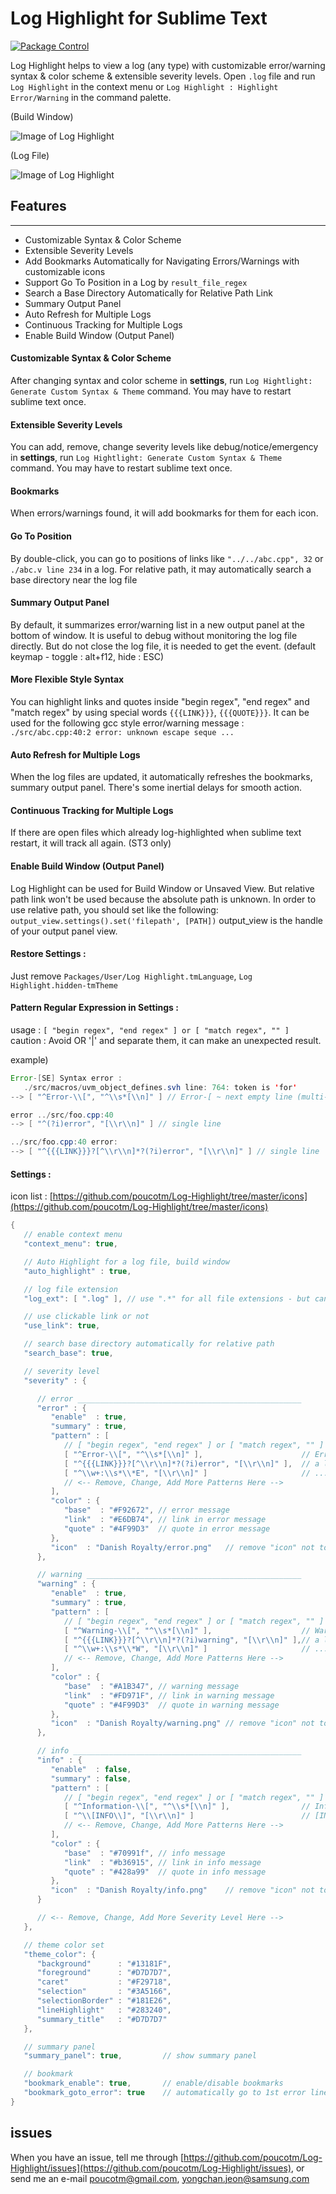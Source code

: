 # Log Highlight for Sublime Text

[![Package Control](https://packagecontrol.herokuapp.com/downloads/Log%20Highlight.svg?style=flat-square)](https://packagecontrol.io/packages/Log%20Highlight)

Log Highlight helps to view a log (any type) with customizable error/warning syntax & color scheme & extensible severity levels.
Open `.log` file and run `Log Highlight` in the context menu or `Log Highlight : Highlight Error/Warning` in the command palette.

(Build Window)

![Image of Log Highlight](https://raw.githubusercontent.com/poucotm/Links/master/image/lh-build.png)

(Log File)

![Image of Log Highlight](https://raw.githubusercontent.com/poucotm/Links/master/image/lh-log.gif)

## Features
***********

 * Customizable Syntax & Color Scheme
 * Extensible Severity Levels
 * Add Bookmarks Automatically for Navigating Errors/Warnings with customizable icons
 * Support Go To Position in a Log by `result_file_regex`
 * Search a Base Directory Automatically for Relative Path Link
 * Summary Output Panel
 * Auto Refresh for Multiple Logs
 * Continuous Tracking for Multiple Logs
 * Enable Build Window (Output Panel)

#### Customizable Syntax & Color Scheme

After changing syntax and color scheme in **settings**, run `Log Hightlight: Generate Custom Syntax & Theme` command. You may have to restart sublime text once.

#### Extensible Severity Levels

You can add, remove, change severity levels like debug/notice/emergency in **settings**, run `Log Hightlight: Generate Custom Syntax & Theme` command. You may have to restart sublime text once.

#### Bookmarks

When errors/warnings found, it will add bookmarks for them for each icon.

#### Go To Position

By double-click, you can go to positions of links like `"../../abc.cpp", 32` or `./abc.v line 234` in a log. For relative path, it may automatically search a base directory near the log file

#### Summary Output Panel

By default, it summarizes error/warning list in a new output panel at the bottom of window. It is useful to debug without monitoring the log file directly. But do not close the log file, it is needed to get the event. (default keymap - toggle : alt+f12, hide : ESC)

#### More Flexible Style Syntax

You can highlight links and quotes inside "begin regex", "end regex" and "match regex" by using special words `{{{LINK}}}`, `{{{QUOTE}}}`. It can be used for the following gcc style error/warning message : `./src/abc.cpp:40:2 error: unknown escape seque ...`

#### Auto Refresh for Multiple Logs

When the log files are updated, it automatically refreshes the bookmarks, summary output panel. There's some inertial delays for smooth action.

#### Continuous Tracking for Multiple Logs

If there are open files which already log-highlighted when sublime text restart, it will track all again. (ST3 only)

#### Enable Build Window (Output Panel)

Log Highlight can be used for Build Window or Unsaved View. But relative path link won't be used because the absolute path is unknown. In order to use relative path, you should set like the following: `output_view.settings().set('filepath', [PATH])` output_view is the handle of your output panel view.

#### Restore Settings :

Just remove `Packages/User/Log Highlight.tmLanguage`, `Log Highlight.hidden-tmTheme`

#### Pattern Regular Expression in Settings :

usage   : `[ "begin regex", "end regex" ] or [ "match regex", "" ]`  
caution : Avoid OR '|' and separate them, it can make an unexpected result.

example)
```java
Error-[SE] Syntax error :
   ./src/macros/uvm_object_defines.svh line: 764: token is 'for'
--> [ "^Error-\\[", "^\\s*[\\n]" ] // Error-[ ~ next empty line (multi-line)

error ../src/foo.cpp:40
--> [ "^(?i)error", "[\\r\\n]" ] // single line

../src/foo.cpp:40 error:
--> [ "^{{{LINK}}}?[^\\r\\n]*?(?i)error", "[\\r\\n]" ] // single line
```

#### Settings :

icon list : [https://github.com/poucotm/Log-Highlight/tree/master/icons](https://github.com/poucotm/Log-Highlight/tree/master/icons)

```java
{
   // enable context menu
   "context_menu": true,

   // Auto Highlight for a log file, build window
   "auto_highlight" : true,

   // log file extension
   "log_ext": [ ".log" ], // use ".*" for all file extensions - but can not use `Auto Highlight`

   // use clickable link or not
   "use_link": true,

   // search base directory automatically for relative path
   "search_base": true,

   // severity level
   "severity" : {

      // error __________________________________________________
      "error" : {
         "enable"  : true,
         "summary" : true,
         "pattern" : [
            // [ "begin regex", "end regex" ] or [ "match regex", "" ]
            [ "^Error-\\[", "^\\s*[\\n]" ],                      // Error-[ ~ next empty line (multi-line)
            [ "^{{{LINK}}}?[^\\r\\n]*?(?i)error", "[\\r\\n]" ],  // a line including case-insensitive 'error' with or without a link in front of 'error'
            [ "^\\w+:\\s*\\*E", "[\\r\\n]" ]                     // ...: *E ... (single line)
            // <-- Remove, Change, Add More Patterns Here -->
         ],
         "color" : {
            "base"  : "#F92672", // error message
            "link"  : "#E6DB74", // link in error message
            "quote" : "#4F99D3"  // quote in error message
         },
         "icon"  : "Danish Royalty/error.png"   // remove "icon" not to use icon, "dot", "circle" "bookmark" are possible
      },

      // warning ________________________________________________
      "warning" : {
         "enable"  : true,
         "summary" : true,
         "pattern" : [
            // [ "begin regex", "end regex" ] or [ "match regex", "" ]
            [ "^Warning-\\[", "^\\s*[\\n]" ],                    // Warning-[ ~ next empty line (multi-line)
            [ "^{{{LINK}}}?[^\\r\\n]*?(?i)warning", "[\\r\\n]" ],// a line including case-insensitive 'warning' with or without a link in front of 'warning'
            [ "^\\w+:\\s*\\*W", "[\\r\\n]" ]                     // ...: *W ... (single line)
            // <-- Remove, Change, Add More Patterns Here -->
         ],
         "color" : {
            "base"  : "#A1B347", // warning message
            "link"  : "#FD971F", // link in warning message
            "quote" : "#4F99D3"  // quote in warning message
         },
         "icon"  : "Danish Royalty/warning.png" // remove "icon" not to use icon, "dot", "circle" "bookmark" are possible
      },

      // info ___________________________________________________
      "info" : {
         "enable"  : false,
         "summary" : false,
         "pattern" : [
            // [ "begin regex", "end regex" ] or [ "match regex", "" ]
            [ "^Information-\\[", "^\\s*[\\n]" ],                // Information-[ ~ next empty line (multi-line)
            [ "^\\[INFO\\]", "[\\r\\n]" ]                        // [INFO] ... (single line)
            // <-- Remove, Change, Add More Patterns Here -->
         ],
         "color" : {
            "base"  : "#70991f", // info message
            "link"  : "#b36915", // link in info message
            "quote" : "#428a99"  // quote in info message
         },
         "icon"  : "Danish Royalty/info.png"    // remove "icon" not to use icon, "dot", "circle" "bookmark" are possible
      }

      // <-- Remove, Change, Add More Severity Level Here -->
   },

   // theme color set
   "theme_color": {
      "background"      : "#13181F",
      "foreground"      : "#D7D7D7",
      "caret"           : "#F29718",
      "selection"       : "#3A5166",
      "selectionBorder" : "#181E26",
      "lineHighlight"   : "#283240",
      "summary_title"   : "#D7D7D7"
   },

   // summary panel
   "summary_panel": true,         // show summary panel

   // bookmark
   "bookmark_enable": true,       // enable/disable bookmarks
   "bookmark_goto_error": true    // automatically go to 1st error line
}
```

## issues

When you have an issue, tell me through [https://github.com/poucotm/Log-Highlight/issues](https://github.com/poucotm/Log-Highlight/issues), or send me an e-mail poucotm@gmail.com, yongchan.jeon@samsung.com